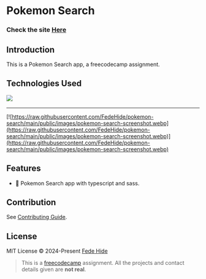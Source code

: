 # Pokemon Search

### Check the site [Here](https://fedehide.github.io/pokemon-search " Pokemon Search")

## Introduction
This is a Pokemon Search app, a freecodecamp assignment.

## Technologies Used
<div>
	<a href="https://skillicons.dev">
		<img src="https://skillicons.dev/icons?i=ts,sass,html" />
	</a>
</div>


------------

[![https://raw.githubusercontent.com/FedeHide/pokemon-search/main/public/images/pokemon-search-screenshot.webp](https://raw.githubusercontent.com/FedeHide/pokemon-search/main/public/images/pokemon-search-screenshot.webp)](https://raw.githubusercontent.com/FedeHide/pokemon-search/main/public/images/pokemon-search-screenshot.webp)

## Features

- 🦖 Pokemon Search app with typescript and sass.

## Contribution

See [Contributing Guide](CONTRIBUTING.md).

## License

MIT License © 2024-Present [Fede Hide](https://github.com/FedeHide)

> This is a [freecodecamp](https://www.freecodecamp.org/ "freecodecamp") assignment. All the projects and contact details given are **not real**.
